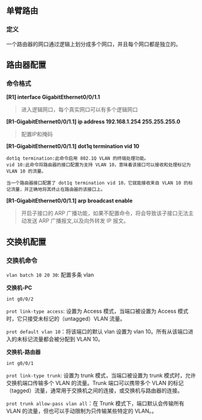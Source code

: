 ## 单臂路由
### 定义
一个路由器的网口通过逻辑上划分成多个网口，并且每个网口都是独立的。

## 路由器配置
### 命令格式
**[R1] interface GigabitEthernet0/0/1.1**
> 进入逻辑网口，每个真实网口可以有多个逻辑网口

**[R1-GigabitEthernet0/0/1.1] ip address 192.168.1.254 255.255.255.0**
> 配置IP和掩码

**[R1-GigabitEthernet0/0/1.1] dot1q termination vid 10**
    
    dot1q termination:此命令启用 802.1Q VLAN 的终端处理功能。
    vid 10:此命令将路由器的接口配置为支持 VLAN 10，意味着该接口可以接收和处理标记为 VLAN 10 的流量。
    
    当一个路由器接口配置了 dot1q termination vid 10，它就能接收来自 VLAN 10 的标记流量，并正确地将其终止在路由器的该接口上。

**[R1-GigabitEthernet0/0/1.1] arp broadcast enable**
>开启子接口的 ARP 广播功能，如果不配置命令，将会导致该子接口无法主动发送 ARP 广播报文,以及向外转发 IP 报文。

## 交换机配置
### 交换机命令
`vlan batch 10 20 30`: 配置多条 vlan

**交换机-PC**

`int g0/0/2`

`prot link-type access`: 设置为 Access 模式，当端口被设置为 Access 模式时，它只接受未标记的（untagged）VLAN 流量。

`prot default vlan 10`：将该端口的默认 vlan 设置为 vlan 10。所有从该端口进入的未标记流量都会被分配到 VLAN 10。

**交换机-路由器**

`int g0/0/1`

`prot link-type trunk`: 设置为 trunk 模式，当端口被设置为 trunk 模式时，允许交换机端口传输多个 VLAN 的流量。Trunk 端口可以携带多个 VLAN 的标记（tagged）流量，通常用于交换机之间的连接，或交换机与路由器的连接。


`prot trunk allow-pass vlan all`：在 Trunk 模式下，端口默认会传输所有 VLAN 的流量，但也可以手动限制为只传输某些特定的 VLAN。。
